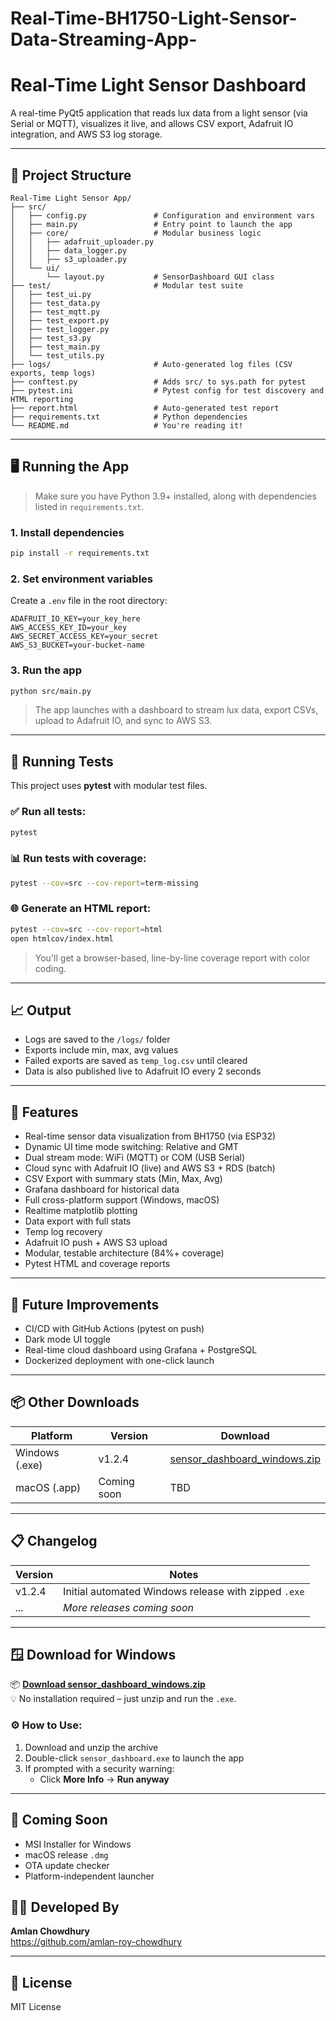 # Real-Time-BH1750-Light-Sensor-Data-Streaming-App-

#  Real-Time Light Sensor Dashboard

A real-time PyQt5 application that reads lux data from a light sensor (via Serial or MQTT), visualizes it live, and allows CSV export, Adafruit IO integration, and AWS S3 log storage.

---

## 📁 Project Structure

```
Real-Time Light Sensor App/
├── src/
│   ├── config.py               # Configuration and environment vars
│   ├── main.py                 # Entry point to launch the app
│   ├── core/                   # Modular business logic
│   │   ├── adafruit_uploader.py
│   │   ├── data_logger.py
│   │   ├── s3_uploader.py
│   └── ui/
│       └── layout.py           # SensorDashboard GUI class
├── test/                       # Modular test suite
│   ├── test_ui.py
│   ├── test_data.py
│   ├── test_mqtt.py
│   ├── test_export.py
│   ├── test_logger.py
│   ├── test_s3.py
│   ├── test_main.py
│   └── test_utils.py
├── logs/                       # Auto-generated log files (CSV exports, temp logs)
├── conftest.py                 # Adds src/ to sys.path for pytest
├── pytest.ini                  # Pytest config for test discovery and HTML reporting
├── report.html                 # Auto-generated test report
├── requirements.txt            # Python dependencies
└── README.md                   # You're reading it!
```

---

## 🖥️ Running the App

> Make sure you have Python 3.9+ installed, along with dependencies listed in `requirements.txt`.

### 1. Install dependencies

```bash
pip install -r requirements.txt
```

### 2. Set environment variables

Create a `.env` file in the root directory:

```env
ADAFRUIT_IO_KEY=your_key_here
AWS_ACCESS_KEY_ID=your_key
AWS_SECRET_ACCESS_KEY=your_secret
AWS_S3_BUCKET=your-bucket-name
```

### 3. Run the app

```bash
python src/main.py
```

> The app launches with a dashboard to stream lux data, export CSVs, upload to Adafruit IO, and sync to AWS S3.

---

## 🧪 Running Tests

This project uses **pytest** with modular test files.

### ✅ Run all tests:

```bash
pytest
```

### 📊 Run tests with coverage:

```bash
pytest --cov=src --cov-report=term-missing
```

### 🌐 Generate an HTML report:

```bash
pytest --cov=src --cov-report=html
open htmlcov/index.html
```

> You'll get a browser-based, line-by-line coverage report with color coding.

---

## 📈 Output

- Logs are saved to the `/logs/` folder
- Exports include min, max, avg values
- Failed exports are saved as `temp_log.csv` until cleared
- Data is also published live to Adafruit IO every 2 seconds

---

## 🚀 Features

- Real-time sensor data visualization from BH1750 (via ESP32)
- Dynamic UI time mode switching: Relative and GMT
- Dual stream mode: WiFi (MQTT) or COM (USB Serial)
- Cloud sync with Adafruit IO (live) and AWS S3 + RDS (batch)
- CSV Export with summary stats (Min, Max, Avg)
- Grafana dashboard for historical data
- Full cross-platform support (Windows, macOS)
- Realtime matplotlib plotting
- Data export with full stats
- Temp log recovery
- Adafruit IO push + AWS S3 upload
- Modular, testable architecture (84%+ coverage)
- Pytest HTML and coverage reports

---

## 🔮 Future Improvements

- CI/CD with GitHub Actions (pytest on push)
- Dark mode UI toggle
- Real-time cloud dashboard using Grafana + PostgreSQL
- Dockerized deployment with one-click launch

---

## 📦 Other Downloads

| Platform | Version | Download |
|----------|---------|----------|
| Windows (.exe) | v1.2.4 | [sensor_dashboard_windows.zip](https://github.com/amlan-roy-chowdhury/Real-Time-BH1750-Light-Sensor-Data-Streaming-App-/releases/download/v1.2.4/sensor_dashboard_windows.zip) |
| macOS (.app) | Coming soon | TBD |

---

## 📋 Changelog

| Version | Notes |
|---------|-------|
| v1.2.4  | Initial automated Windows release with zipped `.exe` |
| _..._   | _More releases coming soon_ |

---

## 🪟 Download for Windows

📦 **[Download sensor_dashboard_windows.zip](https://github.com/amlan-roy-chowdhury/Real-Time-BH1750-Light-Sensor-Data-Streaming-App-/releases/download/v1.2.4/sensor_dashboard_windows.zip)**  
💡 No installation required – just unzip and run the `.exe`.

### ⚙️ How to Use:
1. Download and unzip the archive
2. Double-click `sensor_dashboard.exe` to launch the app
3. If prompted with a security warning:
   - Click **More Info** → **Run anyway**

---

## 🔧 Coming Soon

- MSI Installer for Windows
- macOS release `.dmg`
- OTA update checker
- Platform-independent launcher

## 🧑‍💻 Developed By

**Amlan Chowdhury**  
https://github.com/amlan-roy-chowdhury

---

## 📝 License

MIT License
